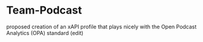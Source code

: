 # Team-Podcast
proposed creation of an xAPI profile that plays nicely with the Open Podcast Analytics (OPA) standard (edit)
